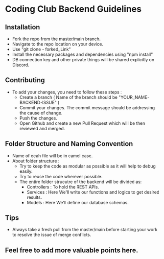 # Coding Club Backend Guidelines

## Installation
- Fork the repo from the master/main branch.
- Navigate to the repo location on your device.
- Use "git clone - forked_Link"
- Install the necessary packages and dependencies using "npm install"
- DB connection key and other private things will be shared explicitly on Discord.

## Contributing
- To add your changes, you need to follow these steps :
    - Create a branch ( Name of the branch should be "YOUR_NAME-BACKEND-ISSUE" )
    - Commit your changes. The commit message should be addressing the cause of change.
    - Push the changes.
    - Open Github and create a new Pull Request which will be then reviewed and merged.

## Folder Structure and Naming Convention
- Name of ecah file will be in camel case.
- About folder structure :
    - Try to keep the code as modular as possible as it will help to debug easily.
    - Try to reuse the code wherever possible.
    - The entire folder strucutre of the backend will be divided as:
      - Controllers : To hold the REST APIs.
      - Services : Here We'll write our functions and logics to get desired results.
      - Models : Here We'll define our database schemas.
    
## Tips
- Always take a fresh pull from the master/main before starting your work to resolve the issue of merge conflicts.

## Feel free to add more valuable points here.